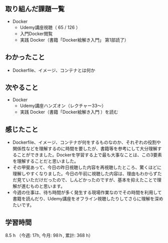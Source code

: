 ## 取り組んだ課題一覧
- Docker  
    - Udemy講座視聴（ 65 / 126 ）
    - 入門Docker閲覧
    - 実践 Docker（書籍「Docker絵解き入門」 第1部読了）    
## わかったこと
- Dockerfile、イメージ、コンテナとは何か  
## 次やること
- Docker  
    - Udemy講座ハンズオン（レクチャー33〜）
    - 実践 Docker（書籍「Docker絵解き入門 ）を読む
## 感じたこと
- Dockerfile、イメージ、コンテナが何をするものなのか、それぞれの役割や関係性などを理解するのに時間を要したが、書籍等を参考にして大分理解することができました。Dockerを学習する上で最も大事なことは、この3要素を理解することだと思いました。
- その甲斐あって、今日の昨日視聴した内容を再視聴したところ、驚くほどに理解しやすくなりました。今日の午前に視聴した内容は、理由もわからずただ見ていただけだったので、しんどかったのですが、基本を抑えたことで理解が進むものと思います。
- 今週の仕事は、待ち時間が多く発生する現場作業なのでその時間を利用して書籍を読んだり、Udemy講座をオフライン視聴したりしてさらに理解を深めたいです。
## 学習時間
8.5 h （今週: 17h, 今月: 98ｈ, 累計: 368 h）